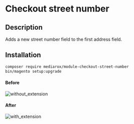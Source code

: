 # Checkout street number

## Description
Adds a new street number field to the first address field.

## Installation
```bash
composer require mediarox/module-checkout-street-number
bin/magento setup:upgrade
```

#### Before

![without_extension](https://user-images.githubusercontent.com/32567473/144977948-00406294-dbf6-4951-9de9-e21c0fc8abc8.jpg)

#### After

![with_extension](https://user-images.githubusercontent.com/32567473/144977092-26bc5720-49cd-4b7f-9a0f-c1329cb99322.jpg)
